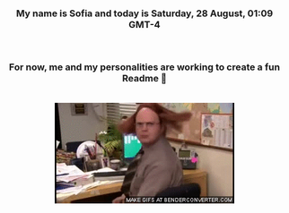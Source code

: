 


<div align="center">
<h3 >My name is Sofia and today is Saturday, 28 August, 01:09 GMT-4</h3><br>
<h3 >For now, me and my personalities are working to create a fun Readme 👋
</h3><br>
<img src='img/dwight.gif' alt='working...'/>
</div>
